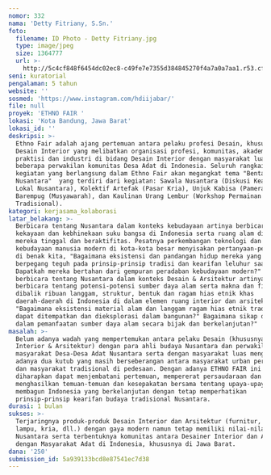 ```yaml
---
nomor: 332
nama: 'Detty Fitriany, S.Sn.'
foto:
  filename: ID Photo - Detty Fitriany.jpg
  type: image/jpeg
  size: 1364777
  url: >-
    http://5c4cf848f6454dc02ec8-c49fe7e7355d384845270f4a7a0a7aa1.r53.cf2.rackcdn.com/8a930aaa-a4f8-41b8-81bf-16123e614464/ID%20Photo%20-%20Detty%20Fitriany.jpg
seni: kuratorial
pengalaman: 5 tahun
website: ''
sosmed: 'https://www.instagram.com/hdiijabar/'
file: null
proyek: 'ETHNO FAIR '
lokasi: 'Kota Bandung, Jawa Barat'
lokasi_id: ''
deskripsi: >-
  Ethno Fair adalah ajang pertemuan antara pelaku profesi Desain, khususnya
  Desain Interior yang melibatkan organisasi profesi, komunitas, akademisi,
  praktisi dan industri di bidang Desain Interior dengan masyarakat luas dan
  beberapa perwakilan komunitas Desa Adat di Indonesia. Seluruh rangkaian
  kegiatan yang berlangsung dalam Ethno Fair akan megangkat tema "Bentang Ruang
  Nusantara"  yang terdiri dari kegiatan: Sawala Nusantara (Diskusi Kearifan
  Lokal Nusantara), Kolektif Artefak (Pasar Kria), Unjuk Kabisa (Pameran),
  Barempug (Musyawarah), dan Kaulinan Urang Lembur (Workshop Permainan Anak
  Tradisional). 
kategori: kerjasama_kolaborasi
latar_belakang: >-
  Berbicara tentang Nusantara dalam konteks kebudayaan artinya berbicara tentang
  kekayaan dan kebhinekaan suku bangsa di Indonesia serta ruang alam dimana
  mereka tinggal dan beraktifitas. Pesatnya perkembangan teknologi dan perubahan
  kebudayaan manusia modern di kota-kota besar menyisakan pertanyaan-pertanyaan
  di benak kita, "Bagaimana eksistensi dan pandangan hidup mereka yang masih
  berpegang teguh pada prinsip-prinsip tradisi dan kearifan leluhur saat ini?"
  Dapatkah mereka bertahan dari gempuran peradaban kebudayaan modern?" Pun,
  berbicara tentang Nusantara dalam konteks Desain & Arsitektur artinya
  berbicara tentang potensi-potensi sumber daya alam serta makna dan filosofi
  dibalik ribuan langgam, struktur, bentuk dan ragam hias etnik khas
  daerah-daerah di Indonesia di dalam elemen ruang interior dan arsitektur.
  "Bagaimana eksistensi material alam dan langgam ragam hias etnik tradisional
  dapat ditempatkan dan dieksplorasi dalam bangunan?" Bagaimana sikap desainer
  dalam pemanfaatan sumber daya alam secara bijak dan berkelanjutan?"
masalah: >-
  Belum adanya wadah yang mempertemukan antara pelaku Desain (khususnya Desain
  Interior & Arsitektur) dengan para ahli budaya Nusantara dan perwakilan
  masyarakat Desa-Desa Adat Nusantara serta dengan masyarakat luas mengakibatkan
  adanya dua kutub yang masih berseberangan antara masyarakat urban perkotaan
  dan masyarakat tradisional di pedesaan. Dengan adanya ETHNO FAIR ini
  diharapkan dapat menjembatani pertemuan, mempererat persaudaraan dan
  menghasilkan temuan-temuan dan kesepakatan bersama tentang upaya-upaya untuk
  membagun Indonesia yang berkelanjutan dengan tetap memperhatikan
  prinsip-prinsip kearifan budaya tradisional Nusantara.    
durasi: 1 bulan
sukses: >-
  Terjaringnya produk-produk Desain Interior dan Arsitektur (furnitur, armatur
  lampu, kria, dll.) dengan gaya modern namun tetap memiliki nilai-nilai tradisi
  Nusantara serta terbentuknya komunitas antara Desainer Interior dan Arsitek
  dengan Masyarakat Adat di Indonesia, khususnya di Jawa Barat. 
dana: '250'
submission_id: 5a939133bcd8e87541ec7d38
---
```

